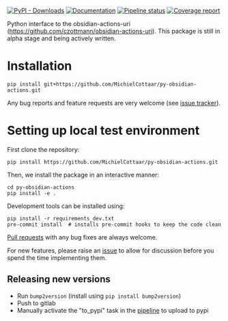 [![PyPI - Downloads](https://img.shields.io/pypi/dm/py-obsidian-actions)](https://pypi.org/project/py-obsidian-actions/)
[![Documentation](https://img.shields.io/badge/Documentation-py-obsidian-actions-blue)](https://open.win.ox.ac.uk/pages/MichielCottaar/py-obsidian-actions)
[![Pipeline status](https://github.com/MichielCottaar/py-obsidian-actions/badges/main/pipeline.svg)](https://github.com/MichielCottaar/py-obsidian-actions/-/pipelines/latest)
[![Coverage report](https://github.com/MichielCottaar/py-obsidian-actions/badges/main/coverage.svg)](https://open.win.ox.ac.uk/pages/MichielCottaar/py-obsidian-actions/htmlcov)

Python interface to the obsidian-actions-uri (https://github.com/czottmann/obsidian-actions-uri).
This package is still in alpha stage and being actively written.

# Installation
```shell
pip install git+https://github.com/MichielCottaar/py-obsidian-actions.git
```

Any bug reports and feature requests are very welcome (see [issue tracker](https://github.com/MichielCottaar/py-obsidian-actions/-/issues)).

# Setting up local test environment
First clone the repository:
```shell
pip install https://github.com/MichielCottaar/py-obsidian-actions.git
```

Then, we install the package in an interactive manner:
```shell
cd py-obsidian-actions
pip install -e .
```

Development tools can be installed using:
```
pip install -r requirements_dev.txt
pre-commit install  # installs pre-commit hooks to keep the code clean
```
[Pull requests](https://github.com/MichielCottaar/py-obsidian-actions/pulls) with any bug fixes are always welcome.

For new features, please raise an [issue](https://github.com/MichielCottaar/py-obsidian-actions/issues) to allow for discussion before you spend the time implementing them.

## Releasing new versions
- Run `bump2version` (install using `pip install bump2version`)
- Push to gitlab
- Manually activate the "to_pypi" task in the [pipeline](https://github.com/MichielCottaar/py-obsidian-actions/-/pipelines/latest) to upload to pypi
